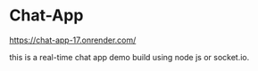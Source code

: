 # Chat-App

https://chat-app-17.onrender.com/

this is a real-time chat app demo build using node js or socket.io.
